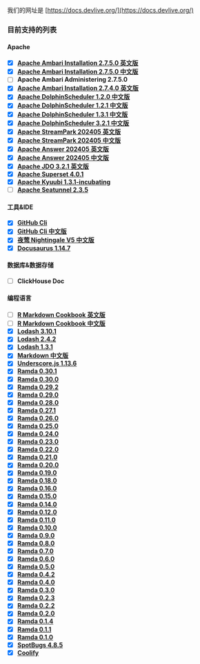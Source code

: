 我们的网址是 [https://docs.devlive.org/](https://docs.devlive.org/)

### 目前支持的列表

#### Apache

- [x] [**Apache Ambari Installation 2.7.5.0 英文版**](https://docs.devlive.org/books/apache-ambari-en-installation-2.7.5.0)
- [x] [**Apache Ambari Installation 2.7.5.0 中文版**](https://docs.devlive.org/books/apache-ambari-zh-installation-2.7.5.0)
- [ ] **Apache Ambari Administering 2.7.5.0**
- [x] [**Apache Ambari Installation 2.7.4.0 英文版**](https://docs.devlive.org/books/apache-ambari-en-installation-2.7.4.0)
- [x] [**Apache DolphinScheduler 1.2.0 中文版**](https://docs.devlive.org/books/apache-dolphin-scheduler-zh-1.2.0)
- [x] [**Apache DolphinScheduler 1.2.1 中文版**](https://docs.devlive.org/books/apache-dolphin-scheduler-zh-1.2.1)
- [x] [**Apache DolphinScheduler 1.3.1 中文版**](https://docs.devlive.org/books/apache-dolphin-scheduler-zh-1.3.1)
- [x] [**Apache DolphinScheduler 3.2.1 中文版**](https://docs.devlive.org/books/apache-dolphin-scheduler-zh-3.2.1)
- [x] [**Apache StreamPark 202405 英文版**](https://docs.devlive.org/books/apache-streampark-en-202405)
- [x] [**Apache StreamPark 202405 中文版**](https://docs.devlive.org/books/apache-streampark-zh-202405)
- [x] [**Apache Answer 202405 英文版**](https://docs.devlive.org/books/apache-answer-en-202405)
- [x] [**Apache Answer 202405 中文版**](https://docs.devlive.org/books/apache-answer-zh-202405)
- [x] [**Apache JDO 3.2.1 英文版**](https://docs.devlive.org/books/apache-jdo-en-202405)
- [x] [**Apache Superset 4.0.1**](https://docs.devlive.org/books/apache-superset-en-20240427)
- [x] [**Apache Kyuubi 1.3.1-incubating**](https://docs.devlive.org/books/apache-kyuubi-en-1.3.1-incubating)
- [ ] [**Apache Seatunnel 2.3.5**](https://docs.devlive.org/books/apache-seatunnel-en-2.3.5)

#### 工具&IDE

- [x] [**GitHub Cli**](https://docs.devlive.org/books/github-cli-en)
- [x] [**GitHub Cli 中文版**](https://docs.devlive.org/books/github-cli-zh)
- [x] [**夜莺 Nightingale V5 中文版**](https://docs.devlive.org/books/nightingale-zh-v5)
- [x] [**Docusaurus 1.14.7**](https://docs.devlive.org/books/docusaurus-en-1.14.7)

#### 数据库&数据存储

- [ ] **ClickHouse Doc**

#### 编程语言

- [ ] [**R Markdown Cookbook 英文版**](https://docs.devlive.org/books/rmarkdown-cookbook-en)
- [ ] [**R Markdown Cookbook 中文版**](https://docs.devlive.org/books/rmarkdown-cookbook-zh)
- [x] [**Lodash 3.10.1**](https://docs.devlive.org/books/lodash-en-3.10.1)
- [x] [**Lodash 2.4.2**](https://docs.devlive.org/books/lodash-en-2.4.2)
- [x] [**Lodash 1.3.1**](https://docs.devlive.org/books/lodash-en-1.3.1)
- [x] [**Markdown 中文版**](https://docs.devlive.org/books/markdown-zh)
- [x] [**Underscore.js 1.13.6**](https://docs.devlive.org/books/underscore.js-en-1.13.6)
- [x] [**Ramda 0.30.1**](https://docs.devlive.org/books/ramda-en-0.30.1)
- [x] [**Ramda 0.30.0**](https://docs.devlive.org/books/ramda-en-0.30.0)
- [x] [**Ramda 0.29.2**](https://docs.devlive.org/books/ramda-en-0.29.2)
- [x] [**Ramda 0.29.0**](https://docs.devlive.org/books/ramda-en-0.29.0)
- [x] [**Ramda 0.28.0**](https://docs.devlive.org/books/ramda-en-0.28.0)
- [x] [**Ramda 0.27.1**](https://docs.devlive.org/books/ramda-en-0.27.1)
- [x] [**Ramda 0.26.0**](https://docs.devlive.org/books/ramda-en-0.26.0)
- [x] [**Ramda 0.25.0**](https://docs.devlive.org/books/ramda-en-0.25.0)
- [x] [**Ramda 0.24.0**](https://docs.devlive.org/books/ramda-en-0.24.0)
- [x] [**Ramda 0.23.0**](https://docs.devlive.org/books/ramda-en-0.23.0)
- [x] [**Ramda 0.22.0**](https://docs.devlive.org/books/ramda-en-0.22.0)
- [x] [**Ramda 0.21.0**](https://docs.devlive.org/books/ramda-en-0.21.0)
- [x] [**Ramda 0.20.0**](https://docs.devlive.org/books/ramda-en-0.20.0)
- [x] [**Ramda 0.19.0**](https://docs.devlive.org/books/ramda-en-0.19.0)
- [x] [**Ramda 0.18.0**](https://docs.devlive.org/books/ramda-en-0.18.0)
- [x] [**Ramda 0.16.0**](https://docs.devlive.org/books/ramda-en-0.16.0)
- [x] [**Ramda 0.15.0**](https://docs.devlive.org/books/ramda-en-0.15.0)
- [x] [**Ramda 0.14.0**](https://docs.devlive.org/books/ramda-en-0.14.0)
- [x] [**Ramda 0.12.0**](https://docs.devlive.org/books/ramda-en-0.12.0)
- [x] [**Ramda 0.11.0**](https://docs.devlive.org/books/ramda-en-0.11.0)
- [x] [**Ramda 0.10.0**](https://docs.devlive.org/books/ramda-en-0.10.0)
- [x] [**Ramda 0.9.0**](https://docs.devlive.org/books/ramda-en-0.9.0)
- [x] [**Ramda 0.8.0**](https://docs.devlive.org/books/ramda-en-0.8.0)
- [x] [**Ramda 0.7.0**](https://docs.devlive.org/books/ramda-en-0.7.0)
- [x] [**Ramda 0.6.0**](https://docs.devlive.org/books/ramda-en-0.6.0)
- [x] [**Ramda 0.5.0**](https://docs.devlive.org/books/ramda-en-0.5.0)
- [x] [**Ramda 0.4.2**](https://docs.devlive.org/books/ramda-en-0.4.2)
- [x] [**Ramda 0.4.0**](https://docs.devlive.org/books/ramda-en-0.4.0)
- [x] [**Ramda 0.3.0**](https://docs.devlive.org/books/ramda-en-0.3.0)
- [x] [**Ramda 0.2.3**](https://docs.devlive.org/books/ramda-en-0.2.3)
- [x] [**Ramda 0.2.2**](https://docs.devlive.org/books/ramda-en-0.2.2)
- [x] [**Ramda 0.2.0**](https://docs.devlive.org/books/ramda-en-0.2.0)
- [x] [**Ramda 0.1.4**](https://docs.devlive.org/books/ramda-en-0.1.4)
- [x] [**Ramda 0.1.1**](https://docs.devlive.org/books/ramda-en-0.1.1)
- [x] [**Ramda 0.1.0**](https://docs.devlive.org/books/ramda-en-0.1.0)
- [x] [**SpotBugs 4.8.5**](https://docs.devlive.org/books/spotbugs-en-4.8.5)
- [x] [**Coolify**](https://docs.devlive.org/books/coolify-en)
